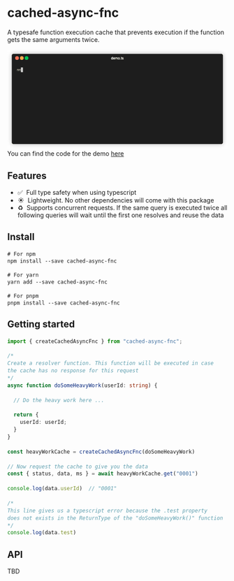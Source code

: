 # cached-async-fnc

A typesafe function execution cache that prevents execution if the function gets the same arguments twice.

![Demo](demo/demo.gif)
You can find the code for the demo [here](demo/demo.ts)

## Features

- ✅&nbsp; Full type safety when using typescript
- ☀️&nbsp; Lightweight. No other dependencies will come with this package
- ♻️&nbsp; Supports concurrent requests. If the same query is executed twice all following queries will wait until the first one resolves and reuse the data

## Install

```shell
# For npm
npm install --save cached-async-fnc

# For yarn
yarn add --save cached-async-fnc

# For pnpm
pnpm install --save cached-async-fnc
```

## Getting started

```typescript
import { createCachedAsyncFnc } from "cached-async-fnc";

/*
Create a resolver function. This function will be executed in case
the cache has no response for this request
*/
async function doSomeHeavyWork(userId: string) {

  // Do the heavy work here ...

  return {
    userId: userId;
  }
}

const heavyWorkCache = createCachedAsyncFnc(doSomeHeavyWork)

// Now request the cache to give you the data
const { status, data, ms } = await heavyWorkCache.get("0001")

console.log(data.userId)  // "0001"

/*
This line gives us a typescript error because the .test property
does not exists in the ReturnType of the "doSomeHeavyWork()" function
*/
console.log(data.test)
```

## API

TBD
